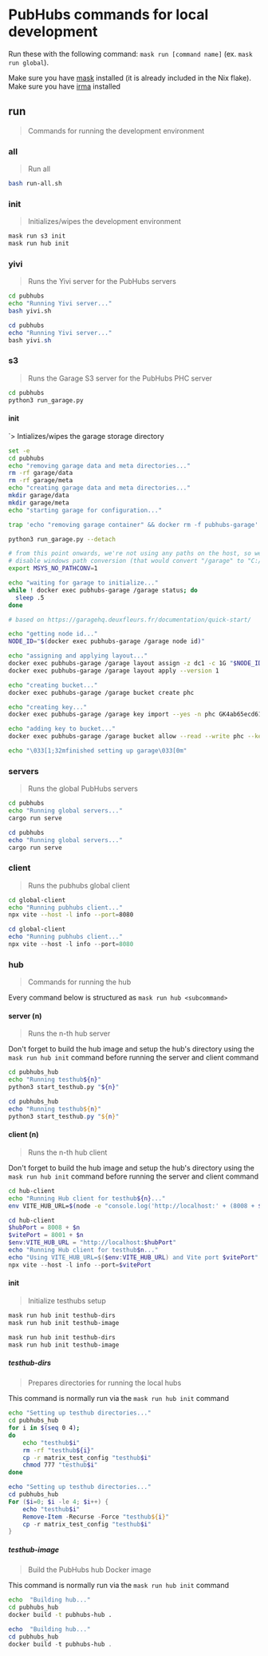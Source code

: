 # PubHubs commands for local development

Run these with the following command: `mask run [command name]` (ex. `mask run global`).

Make sure you have [mask](https://github.com/jacobdeichert/mask) installed (it is already included in the Nix flake).
Make sure you have [irma](https://github.com/privacybydesign/irmago) installed

## run

> Commands for running the development environment

### all

> Run all

```sh
bash run-all.sh
```

### init

> Initializes/wipes the development environment
```sh
mask run s3 init
mask run hub init
```

### yivi

> Runs the Yivi server for the PubHubs servers

```sh
cd pubhubs
echo "Running Yivi server..."
bash yivi.sh
```

```powershell
cd pubhubs
echo "Running Yivi server..."
bash yivi.sh
```

### s3

> Runs the Garage S3 server for the PubHubs PHC server

```sh
cd pubhubs
python3 run_garage.py
```

#### init

`> Intializes/wipes the garage storage directory

```sh
set -e
cd pubhubs
echo "removing garage data and meta directories..."
rm -rf garage/data
rm -rf garage/meta
echo "creating garage data and meta directories..."
mkdir garage/data
mkdir garage/meta
echo "starting garage for configuration..."

trap 'echo "removing garage container" && docker rm -f pubhubs-garage' EXIT INT

python3 run_garage.py --detach

# from this point onwards, we're not using any paths on the host, so we can safely
# disable windows path conversion (that would convert "/garage" to "C:/...")
export MSYS_NO_PATHCONV=1

echo "waiting for garage to initialize..."
while ! docker exec pubhubs-garage /garage status; do 
  sleep .5
done

# based on https://garagehq.deuxfleurs.fr/documentation/quick-start/

echo "getting node id..."
NODE_ID="$(docker exec pubhubs-garage /garage node id)"

echo "assigning and applying layout..."
docker exec pubhubs-garage /garage layout assign -z dc1 -c 1G "$NODE_ID"
docker exec pubhubs-garage /garage layout apply --version 1

echo "creating bucket..."
docker exec pubhubs-garage /garage bucket create phc

echo "creating key..."
docker exec pubhubs-garage /garage key import --yes -n phc GK4ab65ecd61df5cd9382075c5 c46af3789d8f98b527538e4eeea6c1130e1356b694f391fa6f9af5098121e50f

echo "adding key to bucket..."
docker exec pubhubs-garage /garage bucket allow --read --write phc --key phc

echo "\033[1;32mfinished setting up garage\033[0m"
```

### servers

> Runs the global PubHubs servers

```sh
cd pubhubs
echo "Running global servers..."
cargo run serve
```

```powershell
cd pubhubs
echo "Running global servers..."
cargo run serve
```

### client

> Runs the pubhubs global client

```sh
cd global-client
echo "Running pubhubs client..."
npx vite --host -l info --port=8080
```

```powershell
cd global-client
echo "Running pubhubs client..."
npx vite --host -l info --port=8080
```

### hub

> Commands for running the hub

Every command below is structured as `mask run hub <subcommand>`

#### server (n)

> Runs the n-th hub server

Don't forget to build the hub image and setup the hub's directory using the
`mask run hub init` command before running the server and client command

```sh
cd pubhubs_hub
echo "Running testhub${n}"
python3 start_testhub.py "${n}"
```

```powershell
cd pubhubs_hub
echo "Running testhub${n}"
python3 start_testhub.py "${n}"
```

#### client (n)

> Runs the n-th hub client

Don't forget to build the hub image and setup the hub's directory using the
`mask run hub init` command before running the server and client command

```sh
cd hub-client
echo "Running Hub client for testhub${n}..."
env VITE_HUB_URL=$(node -e "console.log('http://localhost:' + (8008 + $n))") npx vite --host -l info --port=$(node -e "console.log(8001 + $n)")
```

```powershell
cd hub-client
$hubPort = 8008 + $n
$vitePort = 8001 + $n
$env:VITE_HUB_URL = "http://localhost:$hubPort"
echo "Running Hub client for testhub$n..."
echo "Using VITE_HUB_URL=$($env:VITE_HUB_URL) and Vite port $vitePort"
npx vite --host -l info --port=$vitePort
```

#### init

> Initialize testhubs setup


```sh
mask run hub init testhub-dirs
mask run hub init testhub-image
```

```powershell
mask run hub init testhub-dirs
mask run hub init testhub-image
```

##### testhub-dirs

> Prepares directories for running the local hubs

This command is normally run via the `mask run hub init` command

```sh
echo "Setting up testhub directories..."
cd pubhubs_hub
for i in $(seq 0 4);
do
    echo "testhub$i"
    rm -rf "testhub${i}"
    cp -r matrix_test_config "testhub$i"
    chmod 777 "testhub$i"
done
```

```powershell
echo "Setting up testhub directories..."
cd pubhubs_hub
For ($i=0; $i -le 4; $i++) {
    echo "testhub$i"
    Remove-Item -Recurse -Force "testhub${i}"
    cp -r matrix_test_config "testhub$i"
}
```

##### testhub-image

> Build the PubHubs hub Docker image

This command is normally run via the `mask run hub init` command

```sh
echo  "Building hub..."
cd pubhubs_hub
docker build -t pubhubs-hub .
```

```powershell
echo  "Building hub..."
cd pubhubs_hub
docker build -t pubhubs-hub .
```

